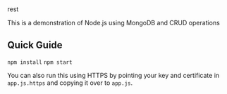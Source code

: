 #
rest

This is a demonstration of Node.js using MongoDB and CRUD operations

## Quick Guide
`npm install`
`npm start`

You can also run this using HTTPS by pointing your key and certificate in `app.js.https` and copying it over to `app.js`.
